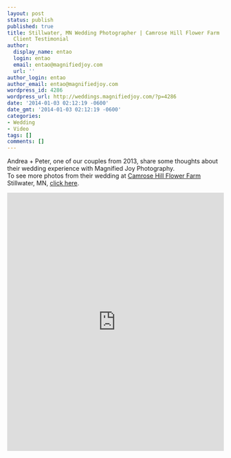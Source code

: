 ```yaml
---
layout: post
status: publish
published: true
title: Stillwater, MN Wedding Photographer | Camrose Hill Flower Farm | Andrea + Peter
  Client Testimonial
author:
  display_name: entao
  login: entao
  email: entao@magnifiedjoy.com
  url: ''
author_login: entao
author_email: entao@magnifiedjoy.com
wordpress_id: 4286
wordpress_url: http://weddings.magnifiedjoy.com/?p=4286
date: '2014-01-03 02:12:19 -0600'
date_gmt: '2014-01-03 02:12:19 -0600'
categories:
- Wedding
- Video
tags: []
comments: []
---
```

<p>Andrea + Peter, one of our couples from 2013, share some thoughts about their wedding experience with Magnified Joy Photography. <br> To see more photos from their wedding at <a href="http://camrosehillflowers.com/farm/">Camrose Hill Flower Farm</a> Stillwater, MN, <a href="http://bit.ly/16xa8BP">click here</a>.</p>
<p><iframe src="http://player.vimeo.com/video/83278537" width="100%" height="600px" frameborder="0" align="middle" webkitAllowFullScreen mozallowfullscreen allowFullScreen></iframe> </p>
